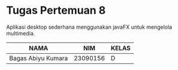 # Tugas Pertemuan 8
Aplikasi desktop sederhana menggunakan javaFX untuk mengelola multimedia.

| NAMA        | NIM      | KELAS |
|--------------------|----------|-------|
| Bagas Abiyu Kumara | 23090156 |   D   |
